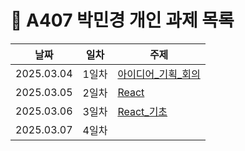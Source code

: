 # :pencil: A407 박민경 개인 과제 목록

|날짜|일차|주제|
|----|----|----|
|2025.03.04|1일차|[아이디어_기획_회의](./1일차_아이디어_기획_회의.md)|
|2025.03.05|2일차|[React](./2일차_React.md)|
|2025.03.06|3일차|[React_기초](./3일차_React_기초.md)|
|2025.03.07|4일차|[](./{파일명})|
